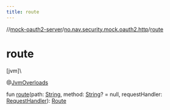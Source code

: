 ```yaml
---
title: route
---
```

//[mock-oauth2-server](../../index.html)/[no.nav.security.mock.oauth2.http](index.html)/[route](route.html)



# route



[jvm]\




@[JvmOverloads](https://kotlinlang.org/api/latest/jvm/stdlib/kotlin.jvm/-jvm-overloads/index.html)



fun [route](route.html)(path: [String](https://kotlinlang.org/api/latest/jvm/stdlib/kotlin/-string/index.html), method: [String](https://kotlinlang.org/api/latest/jvm/stdlib/kotlin/-string/index.html)? = null, requestHandler: [RequestHandler](index.html#111237332%2FClasslikes%2F863300109)): [Route](-route/index.html)




